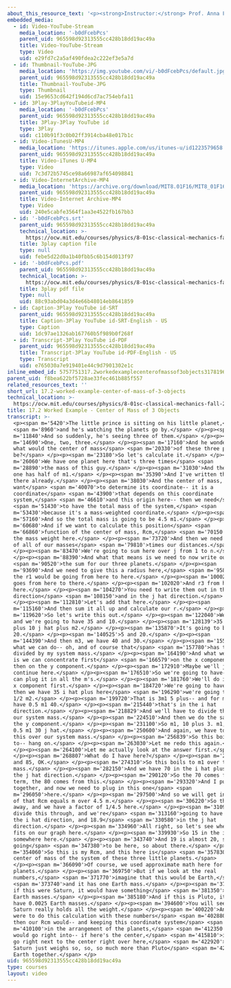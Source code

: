 ```yaml
---
about_this_resource_text: '<p><strong>Instructor:</strong> Prof. Anna Frebel</p>'
embedded_media:
  - id: Video-YouTube-Stream
    media_location: '-b0dFcebPcs'
    parent_uid: 965598d92313555cc428b18dd19ac49a
    title: Video-YouTube-Stream
    type: Video
    uid: e29fd7c2a5af490fdea2c222ef3e5a7d
  - id: Thumbnail-YouTube-JPG
    media_location: 'https://img.youtube.com/vi/-b0dFcebPcs/default.jpg'
    parent_uid: 965598d92313555cc428b18dd19ac49a
    title: Thumbnail-YouTube-JPG
    type: Thumbnail
    uid: 15e9653cd642f194d6cd7ac754ebfa11
  - id: 3Play-3PlayYouTubeid-MP4
    media_location: '-b0dFcebPcs'
    parent_uid: 965598d92313555cc428b18dd19ac49a
    title: 3Play-3Play YouTube id
    type: 3Play
    uid: c110b91f3c0b02ff3914cba48e017b1c
  - id: Video-iTunesU-MP4
    media_location: 'https://itunes.apple.com/us/itunes-u/id1223579658'
    parent_uid: 965598d92313555cc428b18dd19ac49a
    title: Video-iTunes U-MP4
    type: Video
    uid: 7c3d72b5745ce98a66987af654098841
  - id: Video-InternetArchive-MP4
    media_location: 'https://archive.org/download/MIT8.01F16/MIT8_01F16_L17v02_360p.mp4'
    parent_uid: 965598d92313555cc428b18dd19ac49a
    title: Video-Internet Archive-MP4
    type: Video
    uid: 240e5cabfe3564f1aa3e4522fb167bb3
  - id: '-b0dFcebPcs.srt'
    parent_uid: 965598d92313555cc428b18dd19ac49a
    technical_location: >-
      https://ocw.mit.edu/courses/physics/8-01sc-classical-mechanics-fall-2016/week-5-momentum-and-impulse/17.2-worked-example-center-of-mass-of-3-objects/17.2-worked-example-center-of-mass-of-3-objects/-b0dFcebPcs.srt
    title: 3play caption file
    type: null
    uid: febe5d22d0a1b40fbb5c6b154d013f97
  - id: '-b0dFcebPcs.pdf'
    parent_uid: 965598d92313555cc428b18dd19ac49a
    technical_location: >-
      https://ocw.mit.edu/courses/physics/8-01sc-classical-mechanics-fall-2016/week-5-momentum-and-impulse/17.2-worked-example-center-of-mass-of-3-objects/17.2-worked-example-center-of-mass-of-3-objects/-b0dFcebPcs.pdf
    title: 3play pdf file
    type: null
    uid: 88c93abd04a3d4e66b48014eb8641859
  - id: Caption-3Play YouTube id-SRT
    parent_uid: 965598d92313555cc428b18dd19ac49a
    title: Caption-3Play YouTube id-SRT-English - US
    type: Caption
    uid: 1dc97ae1326ab167760b5f989b0f268f
  - id: Transcript-3Play YouTube id-PDF
    parent_uid: 965598d92313555cc428b18dd19ac49a
    title: Transcript-3Play YouTube id-PDF-English - US
    type: Transcript
    uid: e765030a7e919401e44c9d7901302e1c
inline_embed_id: 5757751317.2workedexamplecenterofmassof3objects31781965
parent_uid: f8bea622bf5728ae33fec461b885f557
related_resources_text: ''
short_url: 17.2-worked-example-center-of-mass-of-3-objects
technical_location: >-
  https://ocw.mit.edu/courses/physics/8-01sc-classical-mechanics-fall-2016/week-5-momentum-and-impulse/17.2-worked-example-center-of-mass-of-3-objects/17.2-worked-example-center-of-mass-of-3-objects
title: 17.2 Worked Example - Center of Mass of 3 Objects
transcript: >-
  <p><span m='5420'>The little prince is sitting on his little planet,</span>
  <span m='8960'>and he's watching the planets go by.</span> </p><p><span
  m='11840'>And so suddenly, he's seeing three of them.</span> </p><p><span
  m='14690'>One, two, three.</span> </p><p><span m='17160'>And he wonders, hmm,
  what would the center of mass</span> <span m='20330'>of these three planets
  be?</span> </p><p><span m='23180'>So let's calculate it.</span> </p><p><span
  m='26060'>We have one planet here that's three times</span> <span
  m='28890'>the mass of this guy.</span> </p><p><span m='31030'>And then this
  one has half of m1.</span> </p><p><span m='35390'>And I've written this up
  there already.</span> </p><p><span m='38030'>And the center of mass, when we
  want</span> <span m='40070'>to determine its coordinate-- it is a
  coordinate</span> <span m='43900'>that depends on this coordinate
  system,</span> <span m='46610'>and this origin here-- then we need</span>
  <span m='51430'>to have the total mass of the system,</span> <span
  m='53430'>because it's a mass-weighted coordinate.</span> </p><p><span
  m='57160'>And so the total mass is going to be 4.5 m1.</span> </p><p><span
  m='60680'>And if we want to calculate this position</span> <span
  m='66860'>function of the center of mass, Rcm,</span> <span m='70150'>that is
  the mass weight here.</span> </p><p><span m='73720'>And then we need the sum
  of all of our masses</span> <span m='79810'>times our distances.</span>
  </p><p><span m='83470'>We're going to sum here over j from 1 to n.</span>
  </p><p><span m='88390'>And what that means is we need to now write out</span>
  <span m='90520'>the sum for our three planets.</span> </p><p><span
  m='93690'>And we need to give this a radius here,</span> <span m='95800'>so
  the r1 would be going from here to here.</span> </p><p><span m='100020'>r2
  goes from here to there.</span> </p><p><span m='102020'>And r3 from here to
  here.</span> </p><p><span m='104270'>You need to write them out in the i hat
  direction</span> <span m='108150'>and in the j hat direction.</span>
  </p><p><span m='112810'>Let's add that here.</span> </p><p><span
  m='115160'>And then sum it all up and calculate our r.</span> </p><p><span
  m='119620'>So let's write this out.</span> </p><p><span m='122040'>We have m1,
  and we're going to have 35 and 10.</span> </p><p><span m='128139'>35 i hat
  plus 10 j hat plus m2.</span> </p><p><span m='135870'>It's going to be 5 and
  20.</span> </p><p><span m='140525'>5 and 20.</span> </p><p><span
  m='144390'>And then m3, we have 40 and 30.</span> </p><p><span m='155670'>And
  what we can do-- oh, and of course that</span> <span m='157780'>has to be
  divided by my system mass.</span> </p><p><span m='164190'>And what we can do
  is we can concentrate first</span> <span m='166579'>on the x component, and
  then on the y component.</span> </p><p><span m='172910'>Maybe we'll just
  continue here.</span> </p><p><span m='176510'>So we're going to have-- and we
  can plug it in all the m's.</span> </p><p><span m='181760'>We'll do it for the
  x component first.</span> </p><p><span m='184720'>We're going to have m1, and
  then we have 35 i hat plus here</span> <span m='196290'>we're going to have
  1/2 m2.</span> </p><p><span m='199720'>That is 3m1 5 plus-- and for m3, we
  have 0.5 m1 40.</span> </p><p><span m='215440'>that's in the i hat
  direction.</span> </p><p><span m='218829'>And we'll have to divide that over
  our system mass.</span> </p><p><span m='224510'>And then we do the same for
  the y component.</span> </p><p><span m='231100'>So m1, 10 plus 3. m1, 20 plus
  0.5 m1 30 j hat.</span> </p><p><span m='250600'>And again, we have to divide
  this over our system mass.</span> </p><p><span m='256839'>So this boils down
  to-- hang on.</span> </p><p><span m='263030'>Let me redo this again.</span>
  </p><p><span m='264100'>Let me actually look at the answer first.</span>
  </p><p><span m='268807'>What do I have here?</span> </p><p><span m='270270'>70
  and 85, OK.</span> </p><p><span m='274310'>So this boils to m1 over the system
  mass.</span> </p><p><span m='282150'>And we have 70 in the i hat plus 85 in
  the j hat direction.</span> </p><p><span m='290120'>So the 70 comes from this
  term, the 80 comes from this.</span> </p><p><span m='293320'>And I put it back
  together, and now we need to plug in this one</span> <span
  m='296050'>here.</span> </p><p><span m='297500'>And so we will get in the end
  of that Rcm equals m over 4.5 m.</span> </p><p><span m='306220'>So the m goes
  away, and we have a factor of 1/4.5 here.</span> </p><p><span m='310970'>We'll
  divide this through, and we're</span> <span m='313160'>going to have 15.5 in
  the i hat direction, and 18.9</span> <span m='330580'>in the j hat
  direction.</span> </p><p><span m='334960'>All right, so let's see where this
  fits on our graph here.</span> </p><p><span m='339930'>So 15 in the i hat is
  somewhere here.</span> </p><p><span m='343740'>And 19 is almost 20, so it's
  going</span> <span m='347380'>to be here, so about there.</span> </p><p><span
  m='354060'>So this is my Rcm, and this here is</span> <span m='357830'>my
  center of mass of the system of these three little planets.</span>
  </p><p><span m='366090'>Of course, we used approximate math here for all the
  planets.</span> </p><p><span m='369750'>But if we look at the real
  numbers,</span> <span m='371770'>imagine that this would be Earth,</span>
  <span m='373740'>and it has one Earth mass.</span> </p><p><span m='378110'>And
  if this were Saturn, it would have something</span> <span m='381350'>like 318
  Earth masses.</span> </p><p><span m='385180'>And if this is Pluto, it would
  have 0.0025 Earth masses.</span> </p><p><span m='394600'>You will see that
  Saturn really holds all the weight.</span> </p><p><span m='400220'>And if we
  were to do this calculation with these numbers</span> <span m='402880'>here,
  then our Rcm would-- and keeping this coordinate system</span> <span
  m='410100'>in the arrangement of the planets,</span> <span m='412350'>then it
  would go right into-- if here's the center,</span> <span m='415810'>it would
  go right next to the center right over here,</span> <span m='422920'>because
  Saturn just weighs so, so, so much more than Pluto</span> <span m='426720'>and
  Earth together.</span> </p>
uid: 965598d92313555cc428b18dd19ac49a
type: courses
layout: video
---
```

